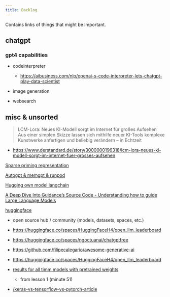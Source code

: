 ```yaml
---
title: Backlog
---
```



Contains links of things that might be important.


## chatgpt

### gpt4 capabilities

- codeinterpreter

  - https://aibusiness.com/nlp/openai-s-code-interpreter-lets-chatgpt-play-data-scientist

- image generation

- websearch

## misc & unsorted

> LCM-Lora: Neues KI-Modell sorgt im Internet für großes Aufsehen
> Aus einer simplen Skizze lassen sich mithilfe neuer KI-Tools komplexe Kunstwerke anfertigen und beliebig verändern – in Echtzeit

- https://www.derstandard.de/story/3000000196318/lcm-lora-neues-ki-modell-sorgt-im-internet-fuer-grosses-aufsehen

[Sparse priming representation](https://youtu.be/piRMk2KIx2o?feature=shared)

[Autogpt & memgpt & runpod](https://youtu.be/bMWXXPoDnDs?feature=shared)

[Hugging own model langchain](https://youtu.be/_j7JEDWuqLE?feature=shared)

[A Deep Dive Into Guidance’s Source Code - Understanding how to guide Large Language Models](https://betterprogramming.pub/a-deep-dive-into-guidances-source-code-16681a76fb20)

[huggingface](https://huggingface.co/)

- open source hub / community (models, datasets, spaces, etc.)

- https://huggingface.co/spaces/HuggingFaceH4/open_llm_leaderboard
- https://huggingface.co/spaces/ngoctuanai/chatgptfree

- https://github.com/filipecalegario/awesome-generative-ai

- https://huggingface.co/spaces/HuggingFaceH4/open_llm_leaderboard

- [results for all timm models with pretrained weights](https://github.com/huggingface/pytorch-image-models/tree/main/results)

  - from lesson 1 (minute 51)

- [/keras-vs-tensorflow-vs-pytorch-article](https://www.simplilearn.com/keras-vs-tensorflow-vs-pytorch-article)
